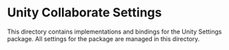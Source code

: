 # Unity Collaborate Settings
This directory contains implementations and bindings for the Unity Settings package. All settings for the package are managed in this
directory.
